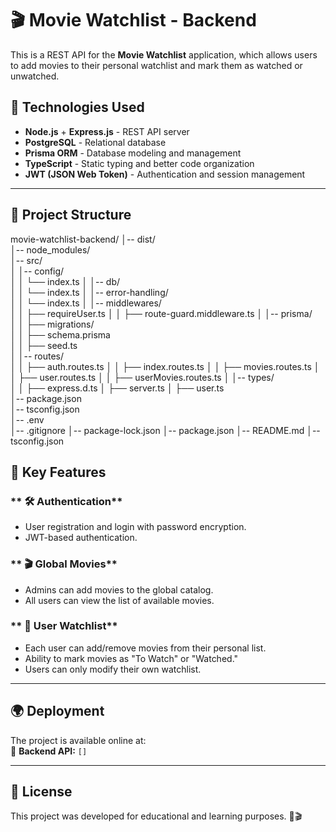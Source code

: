 
# 🎬 Movie Watchlist - Backend

This is a REST API for the **Movie Watchlist** application, which allows users to add movies to their personal watchlist and mark them as watched or unwatched.

## 🚀 Technologies Used

- **Node.js** + **Express.js** - REST API server
- **PostgreSQL** - Relational database
- **Prisma ORM** - Database modeling and management
- **TypeScript** - Static typing and better code organization
- **JWT (JSON Web Token)** - Authentication and session management

---

## 📂 **Project Structure**

movie-watchlist-backend/
│-- dist/                  
│-- node_modules/          
│-- src/                  
│   │-- config/            
│   │   └── index.ts
│   │-- db/                
│   │   └── index.ts
│   │-- error-handling/    
│   │   └── index.ts
│   │-- middlewares/       
│   │   ├── requireUser.ts
│   │   ├── route-guard.middleware.ts
│   │-- prisma/            
│   │   ├── migrations/    
│   │   ├── schema.prisma  
│   │   ├── seed.ts        
│   │-- routes/            
│   │   ├── auth.routes.ts
│   │   ├── index.routes.ts
│   │   ├── movies.routes.ts
│   │   ├── user.routes.ts
│   │   ├── userMovies.routes.ts
│   │-- types/             
│   │   ├── express.d.ts
│   ├── server.ts 
│   ├── user.ts          
│-- package.json           
│-- tsconfig.json          
│-- .env                   
│-- .gitignore
│-- package-lock.json
│-- package.json
│-- README.md
│-- tsconfig.json



## 🔌 **Key Features**

### ** 🛠 Authentication**
- User registration and login with password encryption.
- JWT-based authentication.

### ** 🎬 Global Movies**
- Admins can add movies to the global catalog.
- All users can view the list of available movies.

### ** 📌 User Watchlist**
- Each user can add/remove movies from their personal list.
- Ability to mark movies as "To Watch" or "Watched."
- Users can only modify their own watchlist.

---

## 🌍 **Deployment**
The project is available online at:  
🔗 **Backend API:** `[]`

---

## 📜 **License**
This project was developed for educational and learning purposes. 🚀🎬
